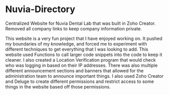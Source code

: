 # Nuvia-Directory
Centralized Website for Nuvia Dental Lab that was built in Zoho Creator. Removed all company links to keep company information private.

This website is a very fun project that I have enjoyed working on. It pushed my boundaries of my knowledge, and forced me to experiment with different techniques to get everything that I was looking to add. This website used Functions to call larger code snippets into the code to keep it cleaner. I also created a Location Verification program that would check who was logging in based on their IP addresses. There was also multiple different announcement sections and banners that allowed for the administration team to announce important things. I also used Zoho Creator and Deluge to create different permissions and restrict access to some things in the website based off those permissions. 
